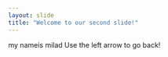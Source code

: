 ```yaml
---
layout: slide
title: "Welcome to our second slide!"
---
```

my nameis milad
Use the left arrow to go back!
